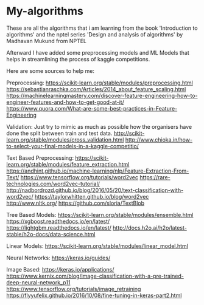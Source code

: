 # My-algorithms
These are all the algorithms that i am learning from the book 'Introduction to algorithms' and 
the nptel series 'Design and analysis of algorithms' by Madhavan Mukund from NPTEL

Afterward I have added some preprocessing models and ML Models that helps in streamlining the process of kaggle competitions.

Here are some sources to help me:

Preprocessing:
https://scikit-learn.org/stable/modules/preprocessing.html
https://sebastianraschka.com/Articles/2014_about_feature_scaling.html
https://machinelearningmastery.com/discover-feature-engineering-how-to-engineer-features-and-how-to-get-good-at-it/
https://www.quora.com/What-are-some-best-practices-in-Feature-Engineering

Validation:
Just try to mimic as much as possible how the organisers have done the split between train and test data.
http://scikit-learn.org/stable/modules/cross_validation.html
http://www.chioka.in/how-to-select-your-final-models-in-a-kaggle-competitio/

Text Based Preprocessing:
https://scikit-learn.org/stable/modules/feature_extraction.html
https://andhint.github.io/machine-learning/nlp/Feature-Extraction-From-Text/
https://www.tensorflow.org/tutorials/word2vec
https://rare-technologies.com/word2vec-tutorial/
http://nadbordrozd.github.io/blog/2016/05/20/text-classification-with-word2vec/
https://taylorwhitten.github.io/blog/word2vec
http://www.nltk.org/
https://github.com/sloria/TextBlob

Tree Based Models:
https://scikit-learn.org/stable/modules/ensemble.html
https://xgboost.readthedocs.io/en/latest/
https://lightgbm.readthedocs.io/en/latest/
http://docs.h2o.ai/h2o/latest-stable/h2o-docs/data-science.html

Linear Models:
https://scikit-learn.org/stable/modules/linear_model.html

Neural Networks:
https://keras.io/guides/

Image Based:
https://keras.io/applications/
https://www.kernix.com/blog/image-classification-with-a-pre-trained-deep-neural-network_p11
https://www.tensorflow.org/tutorials/image_retraining
https://flyyufelix.github.io/2016/10/08/fine-tuning-in-keras-part2.html